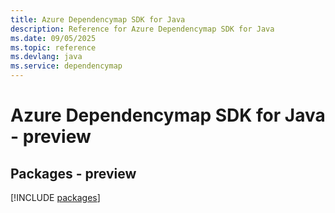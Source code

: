 ```yaml
---
title: Azure Dependencymap SDK for Java
description: Reference for Azure Dependencymap SDK for Java
ms.date: 09/05/2025
ms.topic: reference
ms.devlang: java
ms.service: dependencymap
---
```

# Azure Dependencymap SDK for Java - preview
## Packages - preview
[!INCLUDE [packages](dependencymap-index.md)]